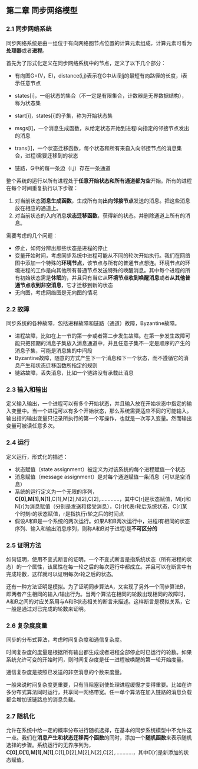 ## 第二章 同步网络模型

### 2.1 同步网络系统

同步网络系统是由一组位于有向网络图节点位置的计算元素组成，计算元素可看为**处理器**或者**进程**。

首先为了形式化定义在同步网络系统中的节点，定义了以下几个部分：

* 有向图G=\(V，E\)，distance\(i,j\)表示在G中从i到j的最短有向路径的长度，i表示任意节点

* states\[i\]，一组状态的集合（不一定是有限集合，计数器是无界数据结构），称为状态集

* start\[i\]，states\[i\]的子集，称为开始状态集

* msgs\[i\]，一个消息生成函数，从给定状态开始到进程i向指定的邻接节点发出的消息

* trans\[i\]，一个状态迁移函数，每个状态和所有来自入向邻接节点的消息集合，进程i需要迁移到的状态

* 链路，G中的每一条边（i,j）存在一条通道

整个系统的运行以所有进程处于**任意开始状态和所有通道都为空**开始。所有的进程在每个时间重复执行以下步骤：

1. 对当前状态**消息生成函数**，生成所有向**出向邻接节点**发送的消息。把这些消息放在相应的通道上。
2. 对当前状态的入向消息**状态迁移函数**，获得新的状态。并删除通道上所有的消息。

需要考虑的几个问题：

* 停止，如何分辨出那些状态是进程的停止
* 变量开始时间，考虑同步系统中进程可能从不同的轮次开始执行。我们在网络图中添加一个特殊的**环境节点**，该节点与所有的普通节点想连。环境节点的环境进程的工作是向其他所有普通节点发送特殊的唤醒消息。其中每个进程的所有初始状态需是**休眠**的，并且只有当它从**环境节点收到唤醒消息**或者**从其他普通节点收到非空消息**，它才迁移到新的状态
* 无向图，考虑网络图是无向图的情况

### 2.2 故障

同步系统的各种故障，包括进程故障和链路（通道）故障，Byzantine故障。

* 进程故障，比如在上一节的第一步或者第二步发生故障。在第一步发生故障可能只把预期的消息子集放入消息通道中，并且任意子集不一定是顺序的产生的消息子集，可能是消息集的中间段
* Byzantine故障，随意的方式产生下一个消息和下一个状态，而不遵循它的消息产生和状态迁移函数所指定的规则
* 链路故障，丢失消息，比如一个链路没有承载此消息

### 2.3 输入和输出

定义输入输出，一个进程可以有多个开始状态，并且输入放在开始状态中指定的输入变量中。当一个进程可以有多个开始状态，那么系统需要适应不同的可能输入。输出指的输出变量只记录所执行的第一个写操作，也就是一次写入变量。然而输出变量可被读任意多次。

### 2.4 运行

定义运行，形式化的描述：

* 状态赋值（state assignment）被定义为对该系统的每个进程赋值一个状态
* 消息赋值（message assignment）是对每个通道赋值一条消息（可以是空消息）
* 系统的运行定义为一个无限的序列，**C\[0\],M\[1\],N\[1\]**,C\[1\],M\[2\],N\[2\],C\[2\],.............，其中C\[r\]是状态赋值，M\[r\]和N\[r\]为消息赋值（分别是发送和接受消息），C\[r\]代表r轮后系统状态，C\[r\]某个时刻r的状态赋值，r是指执行r轮之后的时间点
* 假设A和B是一个系统的两次运行。如果A和B两次运行中，进程i有相同的状态序列、输入和输出消息序列，则称A和B对于进程i是**不可区分的**

### 2.5 证明方法

如何证明，使用不变式断言的证明。一个不变式断言是指系统状态（所有进程的状态）的一个属性，该属性在每一轮之后的每次运行中都成立。并且可以在断言中有完成轮数，这样就可以证明每次r轮之后的状态。

还有一种方法证明是模拟。为了证明同步算法A，又实现了另外一个同步算法B，即两者产生相同的输入/输出行为。当两个算法在相同的轮数出现相同的故障时，A和B之间的对应关系用与A和B状态相关的断言来描述。这样断言是模拟关系，它一般是通过对已完成的轮数来证明。

### 2.6 复杂度度量

同步的分布式算法，考虑时间复杂度和通信复杂度。

时间复杂度的度量是根据所有输出都生成或者进程全部停止时已运行的轮数。如果系统允许可变的开始时间，则时间复杂度是任一进程被唤醒的第一轮开始度量。

通信复杂度是按照已发送的非空消息的个数来度量。

一般来说时间复杂度更重要，只有当阻塞到使处理进程缓慢才变得重要。比如在许多分布式算法同时运行，共享同一网络带宽。任一单个算法在加入链路的消息负载都会增加该链路总的消息负载。

### 2.7 随机化

允许在系统中给一定的概率分布进行随机选择，在基本的同步系统模型中不允许这一点。我们在**消息产生和状态迁移两个函数**的同时，添加一个**随机函数**来表示随机选择的步骤。系统运行的无界序列为，**C\[0\],D\[1\],M\[1\],N\[1\]**,C\[1\],D\[2\],M\[2\],N\[2\],C\[2\],............，其中D\[r\]是新添加的状态赋值。

